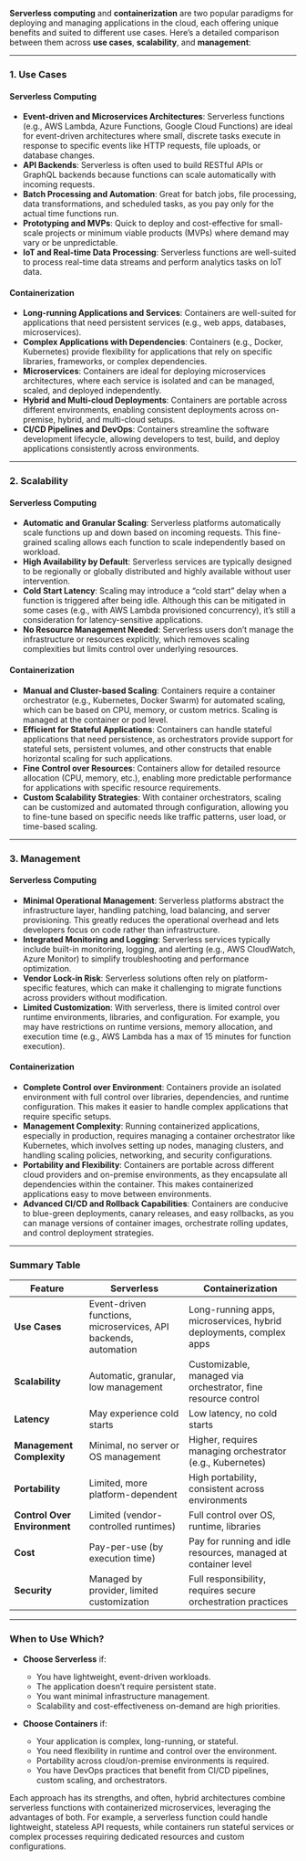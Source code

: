 **Serverless computing** and **containerization** are two popular paradigms for deploying and managing applications in the cloud, each offering unique benefits and suited to different use cases. Here’s a detailed comparison between them across **use cases**, **scalability**, and **management**:

---

### 1. **Use Cases**

#### **Serverless Computing**
- **Event-driven and Microservices Architectures**: Serverless functions (e.g., AWS Lambda, Azure Functions, Google Cloud Functions) are ideal for event-driven architectures where small, discrete tasks execute in response to specific events like HTTP requests, file uploads, or database changes.
- **API Backends**: Serverless is often used to build RESTful APIs or GraphQL backends because functions can scale automatically with incoming requests.
- **Batch Processing and Automation**: Great for batch jobs, file processing, data transformations, and scheduled tasks, as you pay only for the actual time functions run.
- **Prototyping and MVPs**: Quick to deploy and cost-effective for small-scale projects or minimum viable products (MVPs) where demand may vary or be unpredictable.
- **IoT and Real-time Data Processing**: Serverless functions are well-suited to process real-time data streams and perform analytics tasks on IoT data.

#### **Containerization**
- **Long-running Applications and Services**: Containers are well-suited for applications that need persistent services (e.g., web apps, databases, microservices).
- **Complex Applications with Dependencies**: Containers (e.g., Docker, Kubernetes) provide flexibility for applications that rely on specific libraries, frameworks, or complex dependencies.
- **Microservices**: Containers are ideal for deploying microservices architectures, where each service is isolated and can be managed, scaled, and deployed independently.
- **Hybrid and Multi-cloud Deployments**: Containers are portable across different environments, enabling consistent deployments across on-premise, hybrid, and multi-cloud setups.
- **CI/CD Pipelines and DevOps**: Containers streamline the software development lifecycle, allowing developers to test, build, and deploy applications consistently across environments.

---

### 2. **Scalability**

#### **Serverless Computing**
- **Automatic and Granular Scaling**: Serverless platforms automatically scale functions up and down based on incoming requests. This fine-grained scaling allows each function to scale independently based on workload.
- **High Availability by Default**: Serverless services are typically designed to be regionally or globally distributed and highly available without user intervention.
- **Cold Start Latency**: Scaling may introduce a “cold start” delay when a function is triggered after being idle. Although this can be mitigated in some cases (e.g., with AWS Lambda provisioned concurrency), it’s still a consideration for latency-sensitive applications.
- **No Resource Management Needed**: Serverless users don’t manage the infrastructure or resources explicitly, which removes scaling complexities but limits control over underlying resources.

#### **Containerization**
- **Manual and Cluster-based Scaling**: Containers require a container orchestrator (e.g., Kubernetes, Docker Swarm) for automated scaling, which can be based on CPU, memory, or custom metrics. Scaling is managed at the container or pod level.
- **Efficient for Stateful Applications**: Containers can handle stateful applications that need persistence, as orchestrators provide support for stateful sets, persistent volumes, and other constructs that enable horizontal scaling for such applications.
- **Fine Control over Resources**: Containers allow for detailed resource allocation (CPU, memory, etc.), enabling more predictable performance for applications with specific resource requirements.
- **Custom Scalability Strategies**: With container orchestrators, scaling can be customized and automated through configuration, allowing you to fine-tune based on specific needs like traffic patterns, user load, or time-based scaling.

---

### 3. **Management**

#### **Serverless Computing**
- **Minimal Operational Management**: Serverless platforms abstract the infrastructure layer, handling patching, load balancing, and server provisioning. This greatly reduces the operational overhead and lets developers focus on code rather than infrastructure.
- **Integrated Monitoring and Logging**: Serverless services typically include built-in monitoring, logging, and alerting (e.g., AWS CloudWatch, Azure Monitor) to simplify troubleshooting and performance optimization.
- **Vendor Lock-in Risk**: Serverless solutions often rely on platform-specific features, which can make it challenging to migrate functions across providers without modification.
- **Limited Customization**: With serverless, there is limited control over runtime environments, libraries, and configuration. For example, you may have restrictions on runtime versions, memory allocation, and execution time (e.g., AWS Lambda has a max of 15 minutes for function execution).

#### **Containerization**
- **Complete Control over Environment**: Containers provide an isolated environment with full control over libraries, dependencies, and runtime configuration. This makes it easier to handle complex applications that require specific setups.
- **Management Complexity**: Running containerized applications, especially in production, requires managing a container orchestrator like Kubernetes, which involves setting up nodes, managing clusters, and handling scaling policies, networking, and security configurations.
- **Portability and Flexibility**: Containers are portable across different cloud providers and on-premise environments, as they encapsulate all dependencies within the container. This makes containerized applications easy to move between environments.
- **Advanced CI/CD and Rollback Capabilities**: Containers are conducive to blue-green deployments, canary releases, and easy rollbacks, as you can manage versions of container images, orchestrate rolling updates, and control deployment strategies.

---

### **Summary Table**

| Feature                     | **Serverless**                                                       | **Containerization**                                                |
|-----------------------------|----------------------------------------------------------------------|----------------------------------------------------------------------|
| **Use Cases**               | Event-driven functions, microservices, API backends, automation      | Long-running apps, microservices, hybrid deployments, complex apps   |
| **Scalability**             | Automatic, granular, low management                                  | Customizable, managed via orchestrator, fine resource control        |
| **Latency**                 | May experience cold starts                                           | Low latency, no cold starts                                         |
| **Management Complexity**   | Minimal, no server or OS management                                  | Higher, requires managing orchestrator (e.g., Kubernetes)            |
| **Portability**             | Limited, more platform-dependent                                    | High portability, consistent across environments                     |
| **Control Over Environment**| Limited (vendor-controlled runtimes)                                | Full control over OS, runtime, libraries                             |
| **Cost**                    | Pay-per-use (by execution time)                                      | Pay for running and idle resources, managed at container level       |
| **Security**                | Managed by provider, limited customization                           | Full responsibility, requires secure orchestration practices         |

---

### **When to Use Which?**

- **Choose Serverless** if:
  - You have lightweight, event-driven workloads.
  - The application doesn’t require persistent state.
  - You want minimal infrastructure management.
  - Scalability and cost-effectiveness on-demand are high priorities.

- **Choose Containers** if:
  - Your application is complex, long-running, or stateful.
  - You need flexibility in runtime and control over the environment.
  - Portability across cloud/on-premise environments is required.
  - You have DevOps practices that benefit from CI/CD pipelines, custom scaling, and orchestrators.

Each approach has its strengths, and often, hybrid architectures combine serverless functions with containerized microservices, leveraging the advantages of both. For example, a serverless function could handle lightweight, stateless API requests, while containers run stateful services or complex processes requiring dedicated resources and custom configurations.